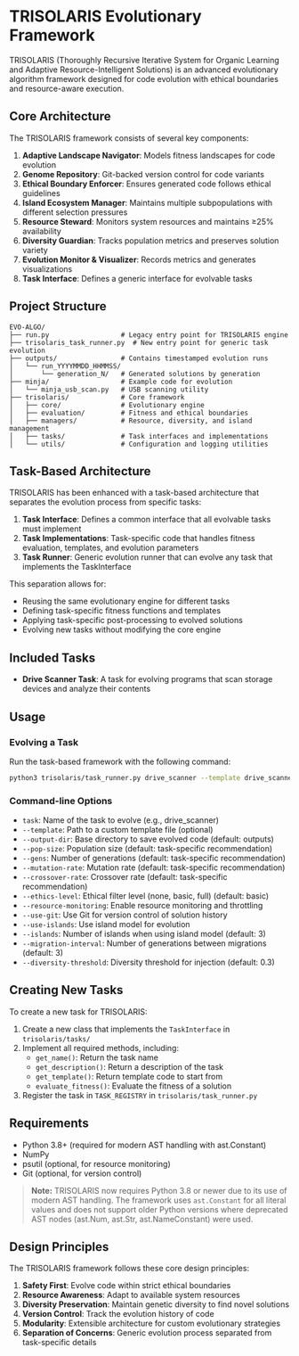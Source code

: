 # TRISOLARIS Evolutionary Framework

TRISOLARIS (Thoroughly Recursive Iterative System for Organic Learning and Adaptive Resource-Intelligent Solutions) is an advanced evolutionary algorithm framework designed for code evolution with ethical boundaries and resource-aware execution.

## Core Architecture

The TRISOLARIS framework consists of several key components:

1. **Adaptive Landscape Navigator**: Models fitness landscapes for code evolution
2. **Genome Repository**: Git-backed version control for code variants
3. **Ethical Boundary Enforcer**: Ensures generated code follows ethical guidelines
4. **Island Ecosystem Manager**: Maintains multiple subpopulations with different selection pressures
5. **Resource Steward**: Monitors system resources and maintains ≥25% availability
6. **Diversity Guardian**: Tracks population metrics and preserves solution variety
7. **Evolution Monitor & Visualizer**: Records metrics and generates visualizations
8. **Task Interface**: Defines a generic interface for evolvable tasks

## Project Structure

```
EVO-ALGO/
├── run.py                  # Legacy entry point for TRISOLARIS engine
├── trisolaris_task_runner.py  # New entry point for generic task evolution
├── outputs/                # Contains timestamped evolution runs
│   └── run_YYYYMMDD_HHMMSS/
│       └── generation_N/   # Generated solutions by generation
├── minja/                  # Example code for evolution
│   └── minja_usb_scan.py   # USB scanning utility
├── trisolaris/             # Core framework
│   ├── core/               # Evolutionary engine
│   ├── evaluation/         # Fitness and ethical boundaries
│   ├── managers/           # Resource, diversity, and island management
│   ├── tasks/              # Task interfaces and implementations
│   └── utils/              # Configuration and logging utilities
```

## Task-Based Architecture

TRISOLARIS has been enhanced with a task-based architecture that separates the evolution process from specific tasks:

1. **Task Interface**: Defines a common interface that all evolvable tasks must implement
2. **Task Implementations**: Task-specific code that handles fitness evaluation, templates, and evolution parameters
3. **Task Runner**: Generic evolution runner that can evolve any task that implements the TaskInterface

This separation allows for:
- Reusing the same evolutionary engine for different tasks
- Defining task-specific fitness functions and templates
- Applying task-specific post-processing to evolved solutions
- Evolving new tasks without modifying the core engine

## Included Tasks

- **Drive Scanner Task**: A task for evolving programs that scan storage devices and analyze their contents

## Usage

### Evolving a Task

Run the task-based framework with the following command:

```bash
python3 trisolaris/task_runner.py drive_scanner --template drive_scanner.py --pop-size 20 --gens 10 --ethics-level full --resource-monitoring
```

### Command-line Options

- `task`: Name of the task to evolve (e.g., drive_scanner)
- `--template`: Path to a custom template file (optional)
- `--output-dir`: Base directory to save evolved code (default: outputs)
- `--pop-size`: Population size (default: task-specific recommendation)
- `--gens`: Number of generations (default: task-specific recommendation)
- `--mutation-rate`: Mutation rate (default: task-specific recommendation)
- `--crossover-rate`: Crossover rate (default: task-specific recommendation)
- `--ethics-level`: Ethical filter level (none, basic, full) (default: basic)
- `--resource-monitoring`: Enable resource monitoring and throttling
- `--use-git`: Use Git for version control of solution history
- `--use-islands`: Use island model for evolution
- `--islands`: Number of islands when using island model (default: 3)
- `--migration-interval`: Number of generations between migrations (default: 3)
- `--diversity-threshold`: Diversity threshold for injection (default: 0.3)

## Creating New Tasks

To create a new task for TRISOLARIS:

1. Create a new class that implements the `TaskInterface` in `trisolaris/tasks/`
2. Implement all required methods, including:
   - `get_name()`: Return the task name
   - `get_description()`: Return a description of the task
   - `get_template()`: Return template code to start from
   - `evaluate_fitness()`: Evaluate the fitness of a solution
3. Register the task in `TASK_REGISTRY` in `trisolaris/task_runner.py`

## Requirements

- Python 3.8+ (required for modern AST handling with ast.Constant)
- NumPy
- psutil (optional, for resource monitoring)
- Git (optional, for version control)

> **Note:** TRISOLARIS now requires Python 3.8 or newer due to its use of modern AST handling. The framework uses `ast.Constant` for all literal values and does not support older Python versions where deprecated AST nodes (ast.Num, ast.Str, ast.NameConstant) were used.

## Design Principles

The TRISOLARIS framework follows these core design principles:

1. **Safety First**: Evolve code within strict ethical boundaries
2. **Resource Awareness**: Adapt to available system resources
3. **Diversity Preservation**: Maintain genetic diversity to find novel solutions
4. **Version Control**: Track the evolution history of code
5. **Modularity**: Extensible architecture for custom evolutionary strategies
6. **Separation of Concerns**: Generic evolution process separated from task-specific details
